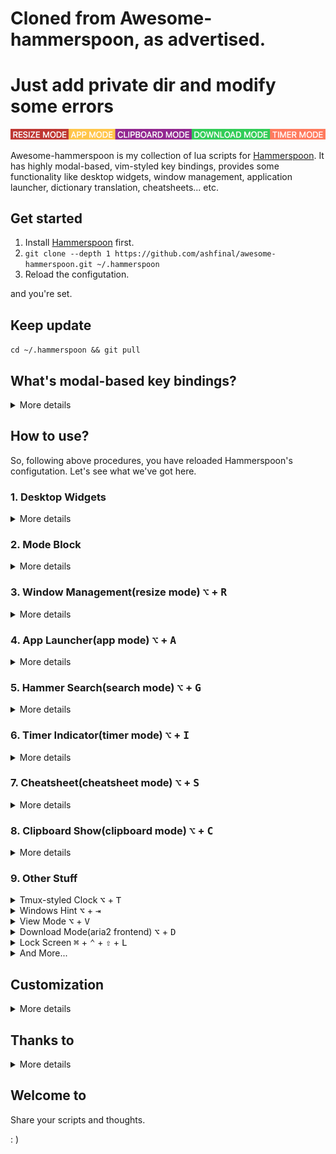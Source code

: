 # Cloned from Awesome-hammerspoon, as advertised.
# Just add private dir and modify some errors

![modes](https://github.com/ashfinal/bindata/raw/master/screenshots/awesome-hammerspoon-modes.png)

Awesome-hammerspoon is my collection of lua scripts for [Hammerspoon](http://www.hammerspoon.org/). It has highly modal-based, vim-styled key bindings, provides some functionality like desktop widgets, window management, application launcher, dictionary translation, cheatsheets... etc.

## Get started

1. Install [Hammerspoon](http://www.hammerspoon.org/) first.
2. `git clone --depth 1 https://github.com/ashfinal/awesome-hammerspoon.git ~/.hammerspoon`
3. Reload the configutation.

and you're set.

## Keep update

`cd ~/.hammerspoon && git pull`

## What's modal-based key bindings?

<details>
<summary>More details</summary>

Well... simply to say, it allows you using <kbd>S</kbd> key to resize windows in `resize` mode, but in `app` mode, to launch Safari, in `timer` mode, to set a 10-mins timer... something like that. During all progress, you don't have to press extra keys.
</p>

And this means a lot.

* It's scene-wise, you can use same key bindings to do different jobs in different scenes. You don't worry to run out of your hotkey bindings, and twist your fingers to press <kbd>⌘</kbd> + <kbd>⌃</kbd> + <kbd>⌥</kbd> + <kbd>⇧</kbd> + <kbd>C</kbd> in the end.

* Less keystrokes, less memory pressure. You can press <kbd>⌥</kbd> + <kbd>A</kbd> to enter `app` mode, release, then press single key <kbd>S</kbd> to launch Safari, or <kbd>C</kbd> to lauch Chrome. Sounds good? You keep your pace, no rush.

* Easy to extend, you can create your own modals if you like. For example, `Finder` mode, in which you press <kbd>T</kbd> to open Terminal here, press <kbd>S</kbd> to send files to predefined path, press <kbd>C</kbd> to upload images to cloud storage.

**NOTICE:** After your work you'd better quit current mode back to normal. Or, you carefully pick your key bindings to avoid conflict with other hotkeys.

</details>

## How to use?

So, following above procedures, you have reloaded Hammerspoon's configutation. Let's see what we've got here.

### 1. Desktop Widgets

<details>
<summary>More details</summary>

As you may have noticed, there are two clean, nice-looking desktop widgets, analogclock and calendar. Usually we don't interact with them, but I do hope you like them.

![widgets](https://github.com/ashfinal/bindata/raw/master/screenshots/awesome-hammerspoon-deskwidgets.png)

**UPDATE:** Add new widget `hcalendar` and make it default module. The design comes from [here](https://github.com/ashikahmad/horizontal-calendar-widget).

![hcal](https://github.com/ashfinal/bindata/raw/master/screenshots/awesome-hammerspoon-hcal.png)

</details>

### 2. Mode Block

<details>
<summary>More details</summary>

There is also a small gray block in the bottom right corner, maybe displaying current netspeed. Well, it's actually **mode block**. Want to know in which mode you are? Give it a glance. When Hammerspoon starts, or there's no work to do, it shows `DOCK MODE` in black background. But alway displaying the black block is a little boring, so we use it for netspeed monitor if there's no activity for 5 secs.

**Mode block** holds the entrance to other modes, you can use <kbd>⌥</kbd> + <kbd>space</kbd> to toggle its display. Then use <kbd>⌥</kbd> + <kbd>R</kbd> to enter `resize` mode, or use <kbd>⌥</kbd> + <kbd>A</kbd> to enter `app` mode... etc.

Key bindings available:

| Key bindings                | Movement                   |
|-----------------------------|----------------------------|
| <kbd>⌥</kbd> + <kbd>A</kbd> | Enter `app` mode           |
| <kbd>⌥</kbd> + <kbd>C</kbd> | Enter `clipboard` mode     |
| <kbd>⌥</kbd> + <kbd>D</kbd> | Enter `download` mode      |
| <kbd>⌥</kbd> + <kbd>G</kbd> | Launch hammer search       |
| <kbd>⌥</kbd> + <kbd>I</kbd> | Enter `timer` mode         |
| <kbd>⌥</kbd> + <kbd>R</kbd> | Enter `resize` mode        |
| <kbd>⌥</kbd> + <kbd>S</kbd> | Enter `cheatsheet` mode    |
| <kbd>⌥</kbd> + <kbd>T</kbd> | Show current time          |
| <kbd>⌥</kbd> + <kbd>v</kbd> | Enter `view` mode          |
| <kbd>⌥</kbd> + <kbd>Z</kbd> | Toggle Hammerspoon console |
| <kbd>⌥</kbd> + <kbd>⇥</kbd> | Show window hints          |

*In most modes, you can use <kbd>Q</kbd>, or <kbd>⎋</kbd> to quit back to DOCK mode. And switch from one mode to another directly.*

</details>

### 3. Window Management(resize mode) <kbd>⌥</kbd> + <kbd>R</kbd>

<details>
<summary>More details</summary>

![winresize](https://github.com/ashfinal/bindata/raw/master/screenshots/awesome-hammerspoon-winresize.gif)

Use <kbd>[/]</kbd> to cycle through active windows.

Use <kbd>H/J/K/L</kbd> to resize windows to 1/2 of screen.

Use <kbd>Y/U/I/O</kbd> to resize windows to 1/4 of screen.

Use <kbd>⇧</kbd> + <kbd>H/J/K/L</kbd> to **move** windows around.

Use <kbd>⇧</kbd> + <kbd>Y/U/I/O</kbd> to **resize** windows.

Use <kbd>=</kbd>, <kbd>-</kbd> to expand/shrink the window size.

Use <kbd>F</kbd> to put windows to fullscreen, use <kbd>C</kbd> to put windows to center of screen, use <kbd>⇧</kbd> + <kbd>C</kbd> to resize windows to predefined size and center them.

</details>

### 4. App Launcher(app mode) <kbd>⌥</kbd> + <kbd>A</kbd>

<details>
<summary>More details</summary>

Use <kbd>F</kbd> to launch Finder or focus the existing window; <kbd>S</kbd> for Safari; <kbd>T</kbd> for Terminal; <kbd>V</kbd> for Activity Monitor; <kbd>Y</kbd> for System Preferences... etc.

If you want to define your own hotkeys, please create `~/.hammerspoon/private/awesomeconfig.lua` file, then add something like below:

    applist = {
        {shortcut = 'i',appname = 'iTerm'},
        {shortcut = 'l',appname = 'Sublime Text'},
        {shortcut = 'm',appname = 'MacVim'},
        {shortcut = 'o',appname = 'LibreOffice'},
        {shortcut = 'r',appname = 'Firefox'},
    }

**UPDATE:** Now you can press <kbd>⇥</kbd> to show key bindings, also available in `resize`, `view`, `timer` mode.

![tips](https://github.com/ashfinal/bindata/raw/master/screenshots/awesome-hammerspoon-tips.png)

</details>

### 5. Hammer Search(search mode) <kbd>⌥</kbd> + <kbd>G</kbd>

<details>
<summary>More details</summary>

Now you can search Safari tabs and online dictionary(use <kbd>⌃</kbd> + <kbd>⇥</kbd> to switch between them).

![hsearch](https://github.com/ashfinal/bindata/raw/master/screenshots/awesome-hammerspoon-hsearch.gif)

Dictionary search supports `word suggestion`(see the above gif) and English thesaurus(use <kbd>⌃</kbd> + <kbd>D</kbd> to request). And did you notice that the translation is instant?

*Due to the uncertainty of asynchronous request, usually you need to append a space to end of the word to fully translate it.*

**NOTICE:** If you heavily rely on instant translation(youdao dict), please consider applying for your own API key at here:

[http://fanyi.youdao.com/openapi?path=data-mode](http://fanyi.youdao.com/openapi?path=data-mode)

Then add them to `~/.hammerspoon/private/awesomeconfig.lua`:

    youdaokeyfrom = 'hsearch'  -- keyfrom
    youdaoapikey = '1199732752'  -- API key

</details>

### 6. Timer Indicator(timer mode) <kbd>⌥</kbd> + <kbd>I</kbd>

<details>
<summary>More details</summary>

Have you noticed this issue on macos? There is 5 pixel tall blank at the bottom of the screen for non-native fullscreen window, which is sometimes disturbing. Let's make the blank more useful. When you set a timer, this will draw a colored line to fill that blank, meanwhile, show progress of the timer.

![timeralert](https://github.com/ashfinal/bindata/raw/master/screenshots/awesome-hammerspoon-timeralert.png)

Press <kbd>0</kbd> to set a 5-mins timer, <kbd>↩︎</kbd> to set a 25-mins timer.

Press <kbd>1</kbd> to set a 10-mins timer;

Press <kbd>2</kbd> to set a 20-mins timer;

...

Press <kbd>9</kbd> to set a 90-mins timer.

</details>

### 7. Cheatsheet(cheatsheet mode) <kbd>⌥</kbd> + <kbd>S</kbd>

<details>
<summary>More details</summary>

It shows the cheatsheet of current application's hotkeys. Code comes from [here](https://github.com/dharmapoudel/hammerspoon-config).

Let the picture talk:

![cheatsheet](https://github.com/ashfinal/bindata/raw/master/screenshots/awesome-hammerspoon-cheatsheet.png)

*Default off. To add this module to your config, please refer to the `Customization` section.*

</details>

### 8. Clipboard Show(clipboard mode) <kbd>⌥</kbd> + <kbd>C</kbd>

<details>
<summary>More details</summary>

It shows the content of your clipboard. If text or image type then display it with proper size, if hyperlink type then use default browser to open it. Click the display block it will destory itself.

I usually use this to display QR image for cellphone's faster scanning, or display some text for better reading.

</details>

### 9. Other Stuff

<details>
<summary>Tmux-styled Clock <kbd>⌥</kbd> + <kbd>T</kbd></summary>

Works even when you're watching video in fullscreen.

![tmuxtime](https://github.com/ashfinal/bindata/raw/master/screenshots/awesome-hammerspoon-tmuxtime.png)

</details>

<details>
<summary>Windows Hint <kbd>⌥</kbd> + <kbd>⇥</kbd> </summary>

Focus to your windows easier.

![windowshint](https://github.com/ashfinal/bindata/raw/master/screenshots/awesome-hammerspoon-windowshint.png)

</details>

<details>
<summary>View Mode <kbd>⌥</kbd> + <kbd>V</kbd></summary>

Use <kbd>H/J/K/L</kbd> to scroll around.

Use <kbd>⌃</kbd>/<kbd>⇧</kbd> + <kbd>H/J/K/L</kbd> to move mouse around.

Use <kbd>,</kbd>/<kbd>.</kbd> for mouse left/right click.

</details>

<details>
<summary>Download Mode(aria2 frontend) <kbd>⌥</kbd> + <kbd>D</kbd></summary>

I use [glutton](https://github.com/NemoAlex/glutton)(a tiny webclient for aria2) to manage aria2's download queue. This mode creates an interface for glutton, so I can handle aria2 more convenient.

*Default off. To add this module to your config, please refer to the `Customization` section.*

*To speed up the display of webclient, by default when you press `⎋` the interface is hiden(instead destroyed). This may increase resource occupation. If you don't use `download` mode for a long time, when quitting use <kbd>⌃</kbd> + <kbd>⎋</kbd> to completely destory the webclient.*

</details>

<details>
<summary>Lock Screen <kbd>⌘</kbd> + <kbd>⌃</kbd> + <kbd>⇧</kbd> + <kbd>L</kbd></summary>

No description.

</details>

<details>
<summary>And More...</summary>

For whatever mode, you can always use:

<kbd>⌘</kbd> + <kbd>⌥</kbd> + <kbd>⇠</kbd> to resize windows to left-half of screen

<kbd>⌘</kbd>  + <kbd>⌥</kbd> + <kbd>⇢</kbd> to resize windows to right-half of screen

<kbd>⌘</kbd>  + <kbd>⌥</kbd> +  <kbd>⇡</kbd> to resize windows to fullscreen

<kbd>⌘</kbd>  + <kbd>⌥</kbd> +  <kbd>⇣</kbd> to put windows to predefined size

<kbd>⌘</kbd>  + <kbd>⌥</kbd> +  <kbd>↩︎</kbd> to put windows to center of screen

-------

For those who care about system resource:

![memusage](https://github.com/ashfinal/bindata/raw/master/screenshots/awesome-hammerspoon-memusage.png)

-------

</details>

## Customization

<details>
<summary>More details</summary>

Modify the file `~/.hammerspoon/private/awesomeconfig.lua`, you should create it before doing below things.

1. Add application launching hotkey

    See the section `App launcher(app mode)` above.

2. Add/Remove the plugin modules

    default modules:

        module_list = {
            "basicmode",
            "widgets/netspeed",
            "widgets/hcalendar",
            "widgets/analogclock",
            "modes/indicator",
            "modes/clipshow",
            "modes/hsearch",
        }

    For example, remove `hsearch` module, add your own module `mymodule`:

        module_list = {
            "basicmode",
            "widgets/netspeed",
            "widgets/hcalendar",
            "widgets/analogclock",
            "modes/indicator",
            "modes/clipshow",
            "private/mymodule",
        }

3. Modify/Remove the default key bindings

    Available key binding variables:

    | Action                     | Variable                    | Default value                   |
    |----------------------------|-----------------------------|---------------------------------|
    | Reload Configuration       | hsreload_keys               | {{"cmd", "shift", "ctrl"}, "R"} |
    | Toggle Modal Supervisor    | modalmgr_keys               | {{"alt"}, "space"}              |
    | Toggle Hammerspoon Console | toggleconsole_keys          | {{"alt"}, "Z"}                  |
    | Lock Screen                | lockscreen_keys             | {{"cmd", "shift", "ctrl"}, "L"} |
    | Enter Application Mode     | appM_keys                   | {{"alt"}, "A"}                  |
    | Enter Clipboard Mode       | clipboardM_keys             | {"alt"}, "C"}                   |
    | Launch Hammer Search       | hsearch_keys                | {{"alt"}, "G"}                  |
    | Enter Timer Mode           | timerM_keys                 | {{"alt"}, "T"}                  |
    | Enter Resize Mode          | resizeM_keys                | {{"alt"}, "R"}                  |
    | Enter Cheatsheet Mode      | cheatsheetM_keys            | {{"alt"}, "S"}                  |
    | Show Digital Clock         | showtime_keys               | {{"alt"}, "T"}                  |
    | Enter View Mode            | viewM_keys                  | {{"alt"}, "V"}                  |
    | Show Window hints          | winhints_keys               | {{"alt"}, "tab"}                |
    | Lefthalf of Screen         | resizeextra_lefthalf_keys   | {{"cmd", "alt"}, "left"}        |
    | Righthalf of Screen        | resizeextra_righthalf_keys  | {{"cmd", "alt"}, "right"}       |
    | Fullscreen                 | resizeextra_fullscreen_keys | {{"cmd", "alt"}, "up"}          |
    | Resize & Center            | resizeextra_fcenter_keys    | {{"cmd", "alt"}, "down"}        |
    | Center Window              | resizeextra_center_keys     | {{"cmd", "alt"}, "return"}      |

    For example, to modify `Toggle Modal Supervisor` key binding:

        modalmgr_keys = {{"alt"}, "F"}

    To completely remove `Lock Screen` key binding:

        lockscreen_keys = {{}, ""}

4. Create your own modal key bindings

    See [http://www.hammerspoon.org/docs/hs.hotkey.modal.html](http://www.hammerspoon.org/docs/hs.hotkey.modal.html), also you can refer to my scripts.

5. Global options

    These options should be put into `~/.hammerspoon/private/awesomeconfig.lua` file.

    ``` lua
    -- You may want to use your own aria2 webclient.
    aria2URL = "http://www.myaria2.com/"

    -- Local files also are supported, like this:
    aria2URL = "file:///Users/ashfinal/Downloads/glutton/index.html"

    -- Make mode block idle to netspeed or just hide.
    idle_to_which = "netspeed/hide/never"

    -- When enter `app` mode show or hide applauncher tips automatically.
    show_applauncher_tips = true/false

    -- Put analogclock to somewhere by defining center point.
    aclockcenter = {x=200,y=200}

    -- Put calendar to somewhere by defining topleft point.
    caltopleft = {200,200}
    ```

</details>

## Thanks to

<details>
<summary>More details</summary>

[http://www.hammerspoon.org/](http://www.hammerspoon.org/)

[https://github.com/zzamboni/oh-my-hammerspoon](https://github.com/zzamboni/oh-my-hammerspoon)

[https://github.com/scottcs/dot_hammerspoon](https://github.com/scottcs/dot_hammerspoon)

[https://github.com/dharmapoudel/hammerspoon-config](https://github.com/dharmapoudel/hammerspoon-config)

[http://tracesof.net/uebersicht/](http://tracesof.net/uebersicht/)

</details>

## Welcome to

Share your scripts and thoughts.

: )

